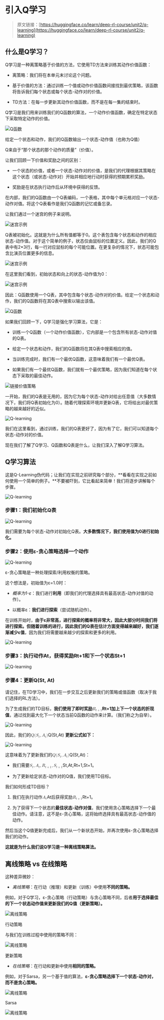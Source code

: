 # 引入Q学习

> 原文链接：[https://huggingface.co/learn/deep-rl-course/unit2/q-learning](https://huggingface.co/learn/deep-rl-course/unit2/q-learning)

## 什么是Q学习？

Q学习是一种离策略基于价值的方法，它使用TD方法来训练其动作价值函数：

+   离策略：我们将在本单元末讨论这个问题。

+   基于价值的方法：通过训练一个值或动作价值函数间接找到最优策略，该函数将告诉我们每个状态或每个状态-动作对的价值。

+   TD方法：在每一步更新其动作价值函数，而不是在每一集的结束时。

Q学习是我们用来训练我们的Q函数的算法，一个动作价值函数，确定在特定状态下采取特定动作的价值。

![Q函数](../Images/d98598351e812f60049067f862f79c69.png)

给定一个状态和动作，我们的Q函数输出一个状态-动作值（也称为Q值）

Q来自于“那个状态的那个动作的质量”（价值）。

让我们回顾一下价值和奖励之间的区别：

+   一个状态的价值，或者一个状态-动作对的价值，是我们的代理根据其策略在这个状态（或状态-动作对）开始并相应地行动时获得的预期累积奖励。

+   奖励是在状态执行动作后从环境中获得的反馈。

在内部，我们的Q函数由一个Q表编码，一个表格，其中每个单元格对应一个状态-动作对值。将这个Q表看作是我们Q函数的记忆或备忘录。

让我们通过一个迷宫的例子来说明。

![迷宫示例](../Images/444a72a9a003265b612877410c530a95.png)

Q表被初始化。这就是为什么所有值都等于0。这个表包含每个状态和动作的相应状态-动作值。对于这个简单的例子，状态仅由鼠标的位置定义。因此，我们的Q表中有2*3行，每一行对应鼠标的每个可能位置。在更复杂的情况下，状态可能包含比演员位置更多的信息。

![迷宫示例](../Images/cd71daf8ad310d839422ce684bcb5c10.png)

在这里我们看到，初始状态和向上的状态-动作值为0：

![迷宫示例](../Images/6b2018a29d1825bf6cbb14397a596eae.png)

因此：Q函数使用一个Q表，其中包含每个状态-动作对的价值。给定一个状态和动作，我们的Q函数将在其Q表中搜索以输出该值。

![Q函数](../Images/c6f51357ba01781edc9f3041b33e5be4.png)

如果我们回顾一下，Q学习是强化学习算法，它是：

+   训练一个Q函数（一个动作价值函数），它内部是一个包含所有状态-动作对值的Q表。

+   给定一个状态和动作，我们的Q函数将在其Q表中搜索相应的值。

+   当训练完成时，我们有一个最优Q函数，这意味着我们有一个最优Q表。

+   如果我们有一个最优Q函数，我们就有一个最优策略，因为我们知道在每个状态下采取的最佳动作。

![链接价值策略](../Images/06e7785cc764e6109bfc6c89005a4d92.png)

一开始，我们的Q表是无用的，因为它为每个状态-动作对给出任意值（大多数情况下，我们将Q表初始化为0）。随着代理探索环境并更新Q表，它将给出对最优策略的越来越好的近似。

![Q-learning](../Images/5eeae1d543b1ae0da4b6f9afe9fe07c9.png)

我们在这里看到，通过训练，我们的Q表更好了，因为有了它，我们可以知道每个状态-动作对的价值。

现在我们了解了Q学习、Q函数和Q表是什么，让我们深入了解Q学习算法。

## Q学习算法

这是Q-Learning伪代码；让我们在实现之前研究每个部分，**看看在实现之前如何使用一个简单的例子。**不要被吓到，它比看起来简单！我们将逐步讲解每个步骤。

![Q-learning](../Images/e98aadd735672374a66857c170d3b2ce.png)

### 步骤1：我们初始化Q表

![Q-learning](../Images/01250a85fb5041af0c4b2aaf8c987543.png)

我们需要为每个状态-动作对初始化Q表。**大多数情况下，我们使用值为0进行初始化。**

### 步骤2：使用ε-贪心策略选择一个动作

![Q-learning](../Images/30b0aba4490af7f85f0594dc198e9c03.png)

ε-贪心策略是一种处理探索/利用权衡的策略。

这个想法是，初始值为ɛ=1.0时：

+   *概率为1-ε*：我们进行**利用**（即我们的代理选择具有最高状态-动作对值的动作）。

+   以概率ɛ：**我们进行探索**（尝试随机动作）。

在训练开始时，**由于ɛ非常高，进行探索的概率将非常大，因此大部分时间我们将进行探索。**但随着训练的进行，因此我们的**Q表在估计方面变得越来越好，我们逐渐减少ε值**，因为我们将需要越来越少的探索和更多的利用。

![Q-learning](../Images/4d0d8f523643ebe543960e9ea3a2a4b7.png)

### 步骤3：执行动作At，获得奖励Rt+1和下一个状态St+1

![Q-learning](../Images/f834496430b9ed9ec65c64061d432454.png)

### 步骤4：更新Q(St, At)

请记住，在TD学习中，我们在一步交互之后更新我们的策略或值函数（取决于我们选择的RL方法）。 

为了生成我们的TD目标，**我们使用了即时奖励<math><semantics><mrow><msub><mi>R</mi><mrow><mi>t</mi><mo>+</mo><mn>1</mn></mrow></msub></mrow><annotation encoding="application/x-tex">R_{t+1}</annotation></semantics></math>Rt+1​加上下一个状态的折现值**，通过找到最大化下一个状态当前Q函数的动作来计算。（我们称之为自举）。

![Q-learning](../Images/bdb95512c529cc741a6379b8a07de2b0.png)

因此，我们的<math><semantics><mrow><mi>Q</mi><mo stretchy="false">(</mo><msub><mi>S</mi><mi>t</mi></msub><mo separator="true">,</mo><msub><mi>A</mi><mi>t</mi></msub><mo stretchy="false">)</mo></mrow><annotation encoding="application/x-tex">Q(S_t, A_t)</annotation></semantics></math>Q(St​,At​) **更新公式如下：**

![Q-learning](../Images/0bfe74186cd45c67a2935f61d93e0937.png)

这意味着为了更新我们的<math><semantics><mrow><mi>Q</mi><mo stretchy="false">(</mo><msub><mi>S</mi><mi>t</mi></msub><mo separator="true">,</mo><msub><mi>A</mi><mi>t</mi></msub><mo stretchy="false">)</mo></mrow><annotation encoding="application/x-tex">Q(S_t, A_t)</annotation></semantics></math>Q(St​,At​)：

+   我们需要<math><semantics><mrow><msub><mi>S</mi><mi>t</mi></msub><mo separator="true">,</mo><msub><mi>A</mi><mi>t</mi></msub><mo separator="true">,</mo><msub><mi>R</mi><mrow><mi>t</mi><mo>+</mo><mn>1</mn></mrow></msub><mo separator="true">,</mo><msub><mi>S</mi><mrow><mi>t</mi><mo>+</mo><mn>1</mn></mrow></msub></mrow><annotation encoding="application/x-tex">S_t, A_t, R_{t+1}, S_{t+1}</annotation></semantics></math>St​,At​,Rt+1​,St+1​。

+   为了更新给定状态-动作对的Q值，我们使用TD目标。

我们如何形成TD目标？

1.  我们在执行动作<math><semantics><mrow><msub><mi>A</mi><mi>t</mi></msub></mrow><annotation encoding="application/x-tex">A_t</annotation></semantics></math>At后获得奖励<math><semantics><mrow><msub><mi>R</mi><mrow><mi>t</mi><mo>+</mo><mn>1</mn></mrow></msub></mrow><annotation encoding="application/x-tex">R_{t+1}</annotation></semantics></math>Rt+1​。

1.  为了获得下一个状态的**最佳状态-动作对值**，我们使用贪心策略选择下一个最佳动作。请注意，这不是ε-贪心策略，这将始终选择具有最高状态-动作值的动作。

然后当这个Q值更新完成后，我们从一个新状态开始，并再次使用ε-贪心策略选择我们的动作。

**这就是为什么我们说Q学习是一种离线策略算法。**

## 离线策略 vs 在线策略

这种差异微妙：

+   *离线策略*：在行动（推理）和更新（训练）中使用**不同的策略。**

例如，对于Q学习，ε-贪心策略（行动策略）与贪心策略不同，后者**用于选择最佳的下一个状态动作值来更新我们的Q值（更新策略）。**

![离线策略](../Images/962ba1bb9bae9ace4837824a79c98010.png)

行动策略

与我们在训练过程中使用的策略不同：

![离线策略](../Images/e14d304b020044952e6f8de20e71e925.png)

更新策略

+   *在线策略*：在行动和更新中使用**相同的策略。**

例如，对于Sarsa，另一个基于值的算法，**ε-贪心策略选择下一个状态-动作对，而不是贪心策略。**

![离线策略](../Images/b57fef603ca195b7a4707f530c6082f7.png)

Sarsa

![离线策略](../Images/ce691ce98ae89b58669eb975be3f446c.png)
